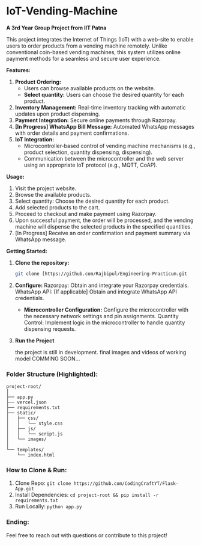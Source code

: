 # IoT-Vending-Machine

**A 3rd Year Group Project from IIT Patna**

This project integrates the Internet of Things (IoT) with a web-site to enable users to order products from a vending machine remotely. Unlike conventional coin-based vending machines, this system utilizes online payment methods for a seamless and secure user experience.

**Features:**

1. **Product Ordering:**
    * Users can browse available products on the website.
    * **Select quantity:** Users can choose the desired quantity for each product.
2. **Inventory Management:** Real-time inventory tracking with automatic updates upon product dispensing.
3. **Payment Integration:** Secure online payments through Razorpay.
4. **[In Progress] WhatsApp Bill Message:** Automated WhatsApp messages with order details and payment confirmations.
5. **IoT Integration:** 
    * Microcontroller-based control of vending machine mechanisms (e.g., product selection, quantity dispensing, dispensing).
    * Communication between the microcontroller and the web server using an appropriate IoT protocol (e.g., MQTT, CoAP).

**Usage:**

1. Visit the project website.
2. Browse the available products.
3. Select quantity: Choose the desired quantity for each product.
4. Add selected products to the cart.
5. Proceed to checkout and make payment using Razorpay.
6. Upon successful payment, the order will be processed, and the vending machine will dispense the selected products in the specified quantities.
7. [In Progress] Receive an order confirmation and payment summary via WhatsApp message.

**Getting Started:**

1. **Clone the repository:**
   ```bash
   git clone [https://github.com/Rajbipul/Engineering-Practicum.git
2. **Configure:**
   Razorpay: Obtain and integrate your Razorpay credentials.
   WhatsApp API: [If applicable] Obtain and integrate WhatsApp API credentials.
   * **Microcontroller Configuration:**
     Configure the microcontroller with the necessary network settings and pin assignments.
     Quantity Control: Implement logic in the microcontroller to handle quantity dispensing requests.
3. **Run the Project**

   the project is still in development. final images and videos of working model COMMING SOON...

### Folder Structure (Highlighted):
```
project-root/
│
├── app.py
├── vercel.json
├── requirements.txt
├── static/
│   ├── css/
│   │   └── style.css
│   ├── js/
│   │   └── script.js
│   └── images/
│
└── templates/
    └── index.html
```


### How to Clone & Run:
1. Clone Repo: `git clone https://github.com/CodingCraftYT/Flask-App.git`
2. Install Dependencies: `cd project-root && pip install -r requirements.txt`
3. Run Locally: `python app.py`

### Ending: 
Feel free to reach out with questions or contribute to this project!

